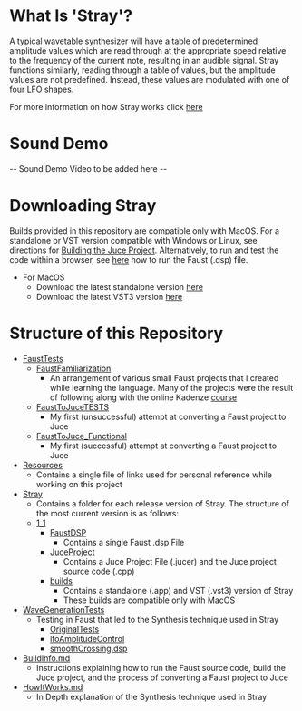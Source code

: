 # What Is 'Stray'?
A typical wavetable synthesizer will have a table of predetermined amplitude values which are read through at the appropriate speed relative to the frequency of the current note, resulting in an audible signal. Stray functions similarly, reading through a table of values, but the amplitude values are not predefined. Instead, these values are modulated with one of four LFO shapes.

For more information on how Stray works click [here](/HowItWorks.md)

# Sound Demo
-- Sound Demo Video to be added here --

# Downloading Stray
Builds provided in this repository are compatible only with MacOS. For a standalone or VST version compatible with Windows or Linux, see directions for [Building the Juce Project](/BuildInfo.md#building-the-juce-project). Alternatively, to run and test the code within a browser, see [here](/BuildInfo.md#running-the-faust-dsp-file) how to run the Faust (.dsp) file.

* For MacOS
  * Download the latest standalone version [here](/Stray/1_1/builds/stray_1_1.app)
  * Download the latest VST3 version [here](/Stray/1_1/builds/stray_1_1.vst3)

# Structure of this Repository
* [FaustTests](/FaustTests)
  * [FaustFamiliarization](/FaustTests/FaustFamiliarization) 
    * An arrangement of various small Faust projects that I created while learning the language. Many of the projects were the result of following along with the online Kadenze [course](https://www.kadenze.com/courses/real-time-audio-signal-processing-in-faust/info)
  * [FaustToJuceTESTS](/FaustTests/FaustToJuceTESTS)
    * My first (unsuccessful) attempt at converting a Faust project to Juce
  * [FaustToJuce_Functional](/FaustTests/FaustToJuce_Functional)
    * My first (successful) attempt at converting a Faust project to Juce
* [Resources](/Resources) 
  * Contains a single file of links used for personal reference while working on this project
* [Stray](/Stray)
  * Contains a folder for each release version of Stray. The structure of the most current version is as follows:
  * [1_1](/Stray/1_1)
    * [FaustDSP](/Stray/1_1/FaustDSP)
      * Contains a single Faust .dsp File
    * [JuceProject](/Stray/1_1/JuceProject)
      * Contains a Juce Project File (.jucer) and the Juce project source code (.cpp)
    * [builds](/Stray/1_1/builds)
      * Contains a standalone (.app) and VST (.vst3) version of Stray
      * These builds are compatible only with MacOS
* [WaveGenerationTests](/WaveGenerationTests)
  * Testing in Faust that led to the Synthesis technique used in Stray
    * [OriginalTests](/Stray/OriginalTests)
    * [lfoAmplitudeControl](/Stray/lfoAmplitudeControl)
    * [smoothCrossing.dsp](/Stray/smoothCrossing.dsp)
* [BuildInfo.md](/BuildInfo.md)
  * Instructions explaining how to run the Faust source code, build the Juce project, and the process of converting a Faust project to Juce
* [HowItWorks.md](/HowItWorks.md)
  * In Depth explanation of the Synthesis technique used in Stray
